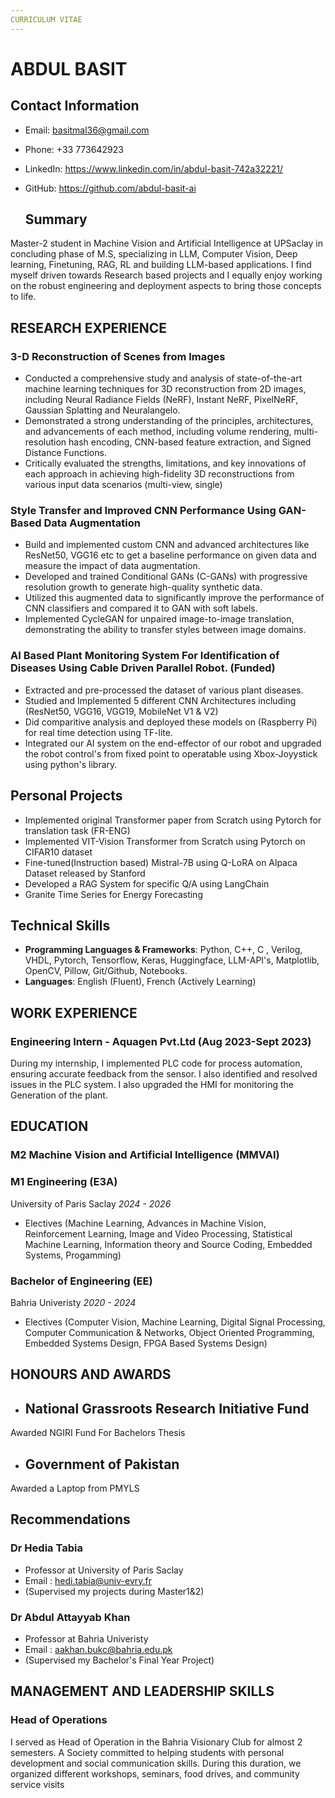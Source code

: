 ```yaml
---
CURRICULUM VITAE
---
```



#  ABDUL BASIT

## Contact Information

- Email: basitmal36@gmail.com
- Phone: +33 773642923
- LinkedIn: https://www.linkedin.com/in/abdul-basit-742a32221/
- GitHub: https://github.com/abdul-basit-ai

  ## Summary

Master-2 student in Machine Vision and Artificial Intelligence at UPSaclay in concluding phase of M.S, specializing in LLM, Computer Vision, Deep learning, Finetuning, RAG, RL and building LLM-based applications. I find myself driven towards Research based projects and I equally enjoy working on the robust engineering and deployment aspects to bring those concepts to life.

## RESEARCH EXPERIENCE

### 3-D Reconstruction of Scenes from Images

- Conducted a comprehensive study and analysis of state-of-the-art machine learning techniques for 3D reconstruction from 2D
images, including Neural Radiance Fields (NeRF), Instant NeRF, PixelNeRF, Gaussian Splatting and Neuralangelo.
- Demonstrated a strong understanding of the principles, architectures, and advancements of each method, including volume
rendering, multi-resolution hash encoding, CNN-based feature extraction, and Signed Distance Functions.
- Critically evaluated the strengths, limitations, and key innovations of each approach in achieving high-fidelity 3D reconstructions
from various input data scenarios (multi-view, single)

### Style Transfer and Improved CNN Performance Using GAN-Based Data Augmentation
- Build and implemented custom CNN and advanced architectures like ResNet50, VGG16 etc to get a baseline performance on
given data and measure the impact of data augmentation.
- Developed and trained Conditional GANs (C-GANs) with progressive resolution growth to generate high-quality synthetic data.
- Utilized this augmented data to significantly improve the performance of CNN classifiers and compared it to GAN with soft labels.
- Implemented CycleGAN for unpaired image-to-image translation, demonstrating the ability to transfer styles between image
domains.

### AI Based Plant Monitoring System For Identification of Diseases Using Cable Driven Parallel Robot. (Funded)
- Extracted and pre-processed the dataset of various plant diseases.
- Studied and Implemented 5 different CNN Architectures including (ResNet50, VGG16, VGG19, MobileNet V1 & V2)
- Did comparitive analysis and deployed these models on (Raspberry Pi) for real time detection using TF-lite.
- Integrated our AI system on the end-effector of our robot and upgraded the robot control's from fixed point to operatable using Xbox-Joyystick using python's library.

## Personal Projects

- Implemented original Transformer paper from Scratch using Pytorch for translation task (FR-ENG)
- Implemented VIT-Vision Transformer from Scratch using Pytorch on CIFAR10 dataset
- Fine-tuned(Instruction based) Mistral-7B using Q-LoRA on Alpaca Dataset released by Stanford
- Developed a RAG System for specific Q/A using LangChain
- Granite Time Series for Energy Forecasting

## Technical Skills

- **Programming Languages & Frameworks**: Python, C++, C , Verilog, VHDL, Pytorch, Tensorflow, Keras, Huggingface, LLM-API's, Matplotlib, OpenCV, Pillow, Git/Github, Notebooks.
- **Languages**: English (Fluent), French (Actively Learning) 

## WORK EXPERIENCE	

### Engineering Intern - Aquagen Pvt.Ltd (Aug 2023-Sept 2023)
During my internship, I implemented PLC code for process automation, ensuring accurate feedback from the sensor. I also identified and resolved issues in the PLC system. I also upgraded the HMI for monitoring the Generation of the plant.   

  ## EDUCATION

### M2 Machine Vision and Artificial Intelligence (MMVAI)
### M1 Engineering (E3A)
University of Paris Saclay *2024 - 2026*
- Electives (Machine Learning, Advances in Machine Vision, Reinforcement Learning, Image and Video Processing, Statistical Machine Learning, Information theory and Source Coding, Embedded Systems, Progamming)
  
### Bachelor of Engineering (EE)
Bahria Univeristy *2020 - 2024*
- Electives (Computer Vision, Machine Learning, Digital Signal Processing, Computer Communication & Networks, Object Oriented
Programming, Embedded Systems Design, FPGA Based Systems Design)

## HONOURS AND AWARDS
- ## National Grassroots Research Initiative Fund
Awarded NGIRI Fund For Bachelors Thesis
- ## Government of Pakistan
Awarded a Laptop from PMYLS

 ## Recommendations
 ### Dr Hedia Tabia
 - Professor at University of Paris Saclay
 - Email : hedi.tabia@univ-evry.fr
 - (Supervised my projects during Master1&2)
 ### Dr Abdul Attayyab Khan
  - Professor at Bahria Univeristy
 - Email : aakhan.bukc@bahria.edu.pk
 - (Supervised my Bachelor's Final Year Project)

## MANAGEMENT AND LEADERSHIP SKILLS
### Head of Operations
I served as Head of Operation in the Bahria Visionary Club for almost 2 semesters. A Society committed to helping students with
personal development and social communication skills. During this duration, we organized different workshops, seminars, food
drives, and community service visits
